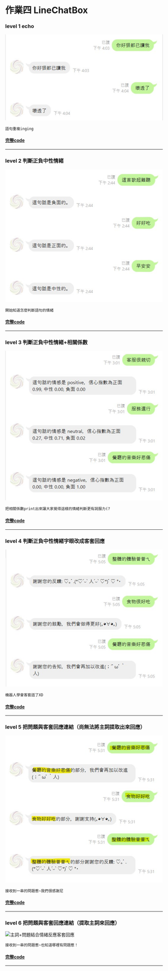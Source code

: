 # 作業四 LineChatBox
### level 1 echo
![Echo 像鸚鵡一樣重複語句](https://github.com/cpeggy/LAT/blob/main/Hw4/echo.jpg)
```
語句重複inging
```
#### [完整code](https://github.com/cpeggy/LAT/blob/main/Hw4/index.js)
---------------------------------------
### level 2 判斷正負中性情緒
![判斷語句的正負中性情緒](https://github.com/cpeggy/LAT/blob/main/Hw4/%E6%AD%A3%E8%B2%A0%E9%9D%A2.jpg)
```
開始知道怎麼判斷語句的情緒
```
#### [完整code](https://github.com/cpeggy/LAT/blob/main/Hw4/index-2.js)
---------------------------------------
### level 3 判斷正負中性情緒+相關係數
![判斷語句的正負中性情緒並把係數print出來](https://github.com/cpeggy/LAT/blob/main/Hw4/%E6%AD%A3%E8%B2%A0%E9%9D%A2%2B%E6%8C%87%E6%95%B8.jpg)
```
把相關係數print出來讓大家覺得這樣的情緒判斷更有說服力(?
```
#### [完整code](https://github.com/cpeggy/LAT/blob/main/Hw4/index-3.js)
---------------------------------------
### level 4 判斷正負中性情緒字眼改成客套回應
![客套回應](https://github.com/cpeggy/LAT/blob/main/Hw4/%E6%AD%A3%E8%B2%A0%E9%9D%A2%2B%E9%A3%AF%E5%BA%97%E5%AE%A2%E5%A5%97%E5%9B%9E%E6%87%89.jpg)
```
機器人學會客套話了XD
```
#### [完整code](https://github.com/cpeggy/LAT/blob/main/Hw4/index-4.js)
---------------------------------------
### level 5 把問題與客套回應連結（尚無法將主詞提取出來回應）
![問題結合情緒反應客套回應](https://github.com/cpeggy/LAT/blob/main/Hw4/%E6%AD%A3%E8%B2%A0%E9%9D%A2%2B%E9%A3%AF%E5%BA%97%E9%85%8D%E4%B8%BB%E8%A9%9E%E5%AE%A2%E5%A5%97%E5%9B%9E%E6%87%89(%E4%BD%86%E9%83%BD%E6%98%AF%E6%95%B4%E5%8F%A5%E8%A9%B1%E8%BC%B8%E5%87%BA).jpg)
```
接收到一串的問題惹~我們很感謝尼
```
#### [完整code](https://github.com/cpeggy/LAT/blob/main/Hw4/index-5.js)
---------------------------------------
### level 6 把問題與客套回應連結（提取主詞來回應）
![主詞+問題結合情緒反應客套回應]((https://github.com/cpeggy/LAT/blob/main/Hw4/%E6%AD%A3%E8%B2%A0%E9%9D%A2%2B%E9%A3%AF%E5%BA%97%E9%85%8D%E4%B8%BB%E8%A9%9E%E5%AE%A2%E5%A5%97%E5%9B%9E%E6%87%89(%E4%B8%BB%E8%A9%9E).jpg))
```
接收到一串的問題惹~也知道哪裡有問題惹！
```
#### [完整code](https://github.com/cpeggy/LAT/blob/main/Hw4/index-6.js)
---------------------------------------
